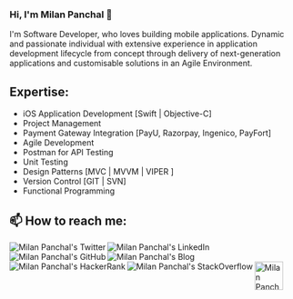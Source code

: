 ### Hi, I'm Milan Panchal 👋

<!--
**milanpanchal/milanpanchal** is a ✨ _special_ ✨ repository because its `README.md` (this file) appears on your GitHub profile.

Here are some ideas to get you started:

- 🔭 I’m currently working on ...
- 🌱 I’m currently learning React Native and SwiftUI
- 👯 I’m looking to collaborate on ...
- 🤔 I’m looking for help with ...
- 💬 Ask me about Objective C, Swift
- 📫 How to reach me: ...
- 😄 Pronouns: ...
- ⚡ Fun fact: ...

-->

I'm Software Developer, who loves building mobile applications. Dynamic and passionate individual with extensive experience in application development lifecycle from concept through delivery of next-generation applications and customisable solutions in an Agile Environment.


## Expertise:

* iOS Application Development [Swift | Objective-C]
* Project Management
* Payment Gateway Integration [PayU, Razorpay, Ingenico, PayFort]
* Agile Development
* Postman for API Testing
* Unit Testing
* Design Patterns [MVC | MVVM | VIPER ]
* Version Control [GIT | SVN]
* Functional Programming

## 📫 How to reach me:

<a href="https://twitter.com/milan_panchal24">
  <img align="left" alt="Milan Panchal's Twitter" src="https://img.icons8.com/bubbles/50/000000/twitter.png"/>
</a>

<a href="https://www.linkedin.com/in/milanpanchal/">
  <img align="left" alt="Milan Panchal's LinkedIn" src="https://img.icons8.com/bubbles/50/000000/linkedin.png"/>
</a>

<a href="https://github.com/milanpanchal">
  <img align="left" alt="Milan Panchal's GitHub" src="https://img.icons8.com/bubbles/50/000000/github.png"/>
</a>

<a href="https://medium.com/@milanpanchal24">
  <img align="left" alt="Milan Panchal's Blog" src="https://img.icons8.com/bubbles/50/000000/medium-new.png"/>
</a>

<a href="https://www.hackerrank.com/milanpanchal?hr_r=1">
  <img align="left" alt="Milan Panchal's HackerRank" src="https://img.icons8.com/windows/50/000000/hackerrank.png"/>
</a>

<a href="https://stackoverflow.com/users/1748956/milanpanchal">
  <img align="left" alt="Milan Panchal's StackOverflow" src="https://img.icons8.com/color/50/000000/stackoverflow.png"/>
</a>

<a href="https://leetcode.com/milanpanchal/">
  <img align="left" alt="Milan Panchal's LeetCode" width="50" src="https://assets.leetcode.com/static_assets/public/images/LeetCode_logo.png"/>
</a>

